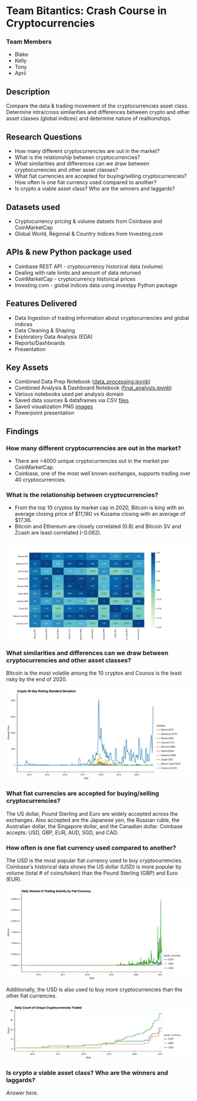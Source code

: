 # Team Bitantics: Crash Course in Cryptocurrencies

### Team Members
- Blake
- Kelly
- Tony
- April 

## Description
Compare the data & trading movement of the cryptocurrencies asset class. Determine intra/cross similarities and differences between crypto and other asset classes (global indices) and determine nature of realtionships.

## Research Questions
- How many different cryptocurrencies are out in the market?
- What is the relationship between cryptocurrencies?
- What similarities and differences can we draw between cryptocurrencies and other asset classes?
- What fiat currencies are accepted for buying/selling cryptocurrencies? How often is one fiat currency used compared to another?
- Is crypto a viable asset class? Who are the winners and laggards?

## Datasets used
- Cryptocurrency pricing & volume datsets from Coinbase and CoinMarketCap
- Global World, Regional & Country Indices from Investing.com

## APIs & new Python package used
- Coinbase REST API - cryptocurrency historical data (volume)
- Dealing with rate limits and amount of data returned
- CoinMarketCap - cryptocurrency historical prices
- Investing.com - global indices data using investpy Python package

## Features Delivered
- Data Ingestion of trading information about cryptocurrencies and global indices
- Data Cleaning & Shaping
- Exploratory Data Analysis (EDA)
- Reports/Dashboards
- Presentation

## Key Assets
- Combined Data Prep Notebook ([data_processing.ipynb](notebooks/data_processing.ipynb))
- Combined Analysis & Dashboard Notebook ([final_analysis.ipynb](notebooks/final_analysis.ipynb))
- Various notebooks used per analysis domain
- Saved data sources & dataframes via CSV [files](data)
- Saved visualization PNG [images](images)
- Powerpoint presentation

## Findings

### How many different cryptocurrencies are out in the market?

- There are >4000 unique cryptocurrencies out in the market per CoinMarketCap. 
- Coinbase, one of the most well known exchanges, supports trading over 40 cryptocurrencies.

### What is the relationship between cryptocurrencies?

- From the top 10 cryptos by market cap in 2020, Bitcoin is king with an average closing price of $11,180 vs Kusama closing with an average of $17.36. 
- Bitcoin and Ethereum are closely correlated (0.8) and Bitcoin SV and Zcash are least correlated (-0.062). 

![Crypto 30 Day Rolling Standard Deviation](images/intra_corr_plot.png)

### What similarities and differences can we draw between cryptocurrencies and other asset classes?
Bitcoin is the most volatile among the 10 cryptos and Counos is the least risky by the end of 2020. 

![Crypto 30 Day Rolling Standard Deviation](images/intra_crypto_rolling.png)

### What fiat currencies are accepted for buying/selling cryptocurrencies?

The US dollar, Pound Sterling and Euro are widely accepted across the exchanges. Also accepted are the Japanese yen, the Russian ruble, the Australian dollar, the Singapore dollar, and the Canadian dollar. Coinbase accepts: USD, GBP, EUR, AUD, SGD, and CAD.

### How often is one fiat currency used compared to another?

The USD is the most popular fiat currency used to buy cryptocurrencies. Coinbase's historical data shows the US dollar (USD) is more popular by volume (total # of coins/token) than the Pound Sterling (GBP) and Euro (EUR).

![Daily Volume of Trading Activity by Fiat Currency](images/trading_volume_by_fiat_plot.png)

Additionally, the USD is also used to buy more cryptocurrencies than the other fiat currencies.

![Daily Count of Unique Cryptocurrencies Traded](images/unique_cryptocurrency_count.png)

### Is crypto a viable asset class? Who are the winners and laggards?
*Answer here.*